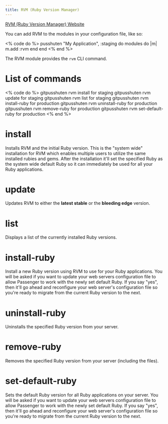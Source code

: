 ```yaml
---
title: RVM (Ruby Version Manager)
---
```


[RVM (Ruby Version Manager) Website](http://rvm.beginrescueend.com/)

You can add RVM to the modules in your configuration file, like so:

<% code do %>
pusshuten "My Application", :staging do
  modules do |m|
    m.add :rvm
  end
end
<% end %>

The RVM module provides the `rvm` CLI command.

List of commands
================

<% code do %>
gitpusshuten rvm install for staging
gitpusshuten rvm update for staging
gitpusshuten rvm list for staging
gitpusshuten rvm install-ruby for production
gitpusshuten rvm uninstall-ruby for production
gitpusshuten rvm remove-ruby for production
gitpusshuten rvm set-default-ruby for production
<% end %>

install
=======

Installs RVM and the initial Ruby version. This is the "system wide" installation for RVM which enables multiple users to utilize the same installed rubies and gems. After the installation it'll set the specified Ruby as the system wide default Ruby so it can immediately be used for all your Ruby applications.


update
======

Updates RVM to either the **latest stable** or the **bleeding edge** version.


list
====

Displays a list of the currently installed Ruby versions.


install-ruby
============

Install a new Ruby version using RVM to use for your Ruby applications.
You will be asked if you want to update your web servers configuration file to allow Passenger to work with the newly set default Ruby. If you say "yes", then it'll go ahead and reconfigure your web server's configuration file so you're ready to migrate from the current Ruby version to the next.

uninstall-ruby
==============

Uninstalls the specified Ruby version from your server.


remove-ruby
===========

Removes the specified Ruby version from your server (including the files).


set-default-ruby
================

Sets the default Ruby version for all Ruby applications on your server.
You will be asked if you want to update your web servers configuration file to allow Passenger to work with the newly set default Ruby. If you say "yes", then it'll go ahead and reconfigure your web server's configuration file so you're ready to migrate from the current Ruby version to the next.